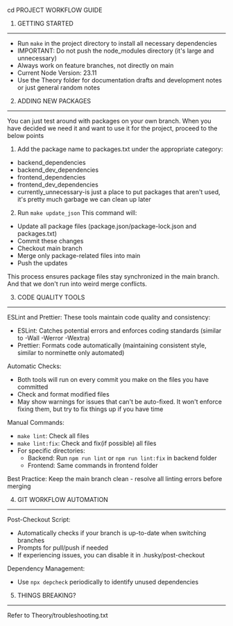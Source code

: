 cd 
PROJECT WORKFLOW GUIDE

1. GETTING STARTED
-----------------
- Run `make` in the project directory to install all necessary dependencies
- IMPORTANT: Do not push the node_modules directory (it's large and unnecessary)
- Always work on feature branches, not directly on main
- Current Node Version: 23.11
- Use the Theory folder for documentation drafts and development notes or just general random notes

2. ADDING NEW PACKAGES
---------------------
You can just test around with packages on your own branch. When you have decided we need it and want to use it for the project, proceed to the below points

1. Add the package name to packages.txt under the appropriate category:
  * backend_dependencies
  * backend_dev_dependencies
  * frontend_dependencies
  * frontend_dev_dependencies
  * currently_unnecessary-is just a place to put packages that aren't used, it's pretty much garbage we can clean up later

2. Run `make update_json`
   This command will:
  * Update all package files (package.json/package-lock.json and packages.txt)
  * Commit these changes
  * Checkout main branch
  * Merge only package-related files into main
  * Push the updates

This process ensures package files stay synchronized in the main branch. And that we don't run into weird merge conflicts.

3. CODE QUALITY TOOLS
--------------------
ESLint and Prettier:
These tools maintain code quality and consistency:
* ESLint: Catches potential errors and enforces coding standards (similar to -Wall -Werror -Wextra)
* Prettier: Formats code automatically (maintaining consistent style, similar to norminette only automated)

Automatic Checks:
* Both tools will run on every commit you make on the files you have committed
* Check and format modified files
* May show warnings for issues that can't be auto-fixed. It won't enforce fixing them, but try to fix things up if you have time

Manual Commands:
* `make lint`: Check all files
* `make lint:fix`: Check and fix(if possible) all files
* For specific directories:
  - Backend: Run `npm run lint` or `npm run lint:fix` in backend folder
  - Frontend: Same commands in frontend folder

Best Practice: Keep the main branch clean - resolve all linting errors before merging

4. GIT WORKFLOW AUTOMATION
------------------------
Post-Checkout Script:
* Automatically checks if your branch is up-to-date when switching branches
* Prompts for pull/push if needed
* If experiencing issues, you can disable it in .husky/post-checkout

Dependency Management:
* Use `npx depcheck` periodically to identify unused dependencies

5. THINGS BREAKING?
------------------------
Refer to Theory/troubleshooting.txt
